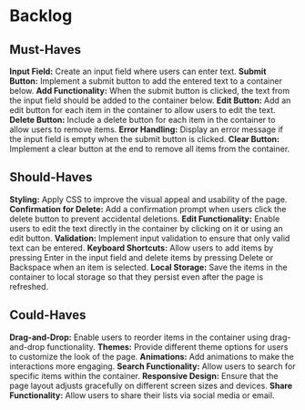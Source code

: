 # Backlog

## Must-Haves

**Input Field:** Create an input field where users can enter text. **Submit
Button:** Implement a submit button to add the entered text to a container
below. **Add Functionality:** When the submit button is clicked, the text from
the input field should be added to the container below. **Edit Button:** Add an
edit button for each item in the container to allow users to edit the text.
**Delete Button:** Include a delete button for each item in the container to
allow users to remove items. **Error Handling:** Display an error message if the
input field is empty when the submit button is clicked. **Clear Button:**
Implement a clear button at the end to remove all items from the container.

## Should-Haves

**Styling:** Apply CSS to improve the visual appeal and usability of the page.
**Confirmation for Delete:** Add a confirmation prompt when users click the
delete button to prevent accidental deletions. **Edit Functionality:** Enable
users to edit the text directly in the container by clicking on it or using an
edit button. **Validation:** Implement input validation to ensure that only
valid text can be entered. **Keyboard Shortcuts:** Allow users to add items by
pressing Enter in the input field and delete items by pressing Delete or
Backspace when an item is selected. **Local Storage:** Save the items in the
container to local storage so that they persist even after the page is
refreshed.

## Could-Haves

**Drag-and-Drop:** Enable users to reorder items in the container using
drag-and-drop functionality. **Themes:** Provide different theme options for
users to customize the look of the page. **Animations:** Add animations to make
the interactions more engaging. **Search Functionality:** Allow users to search
for specific items within the container. **Responsive Design:** Ensure that the
page layout adjusts gracefully on different screen sizes and devices. **Share
Functionality:** Allow users to share their lists via social media or email.
